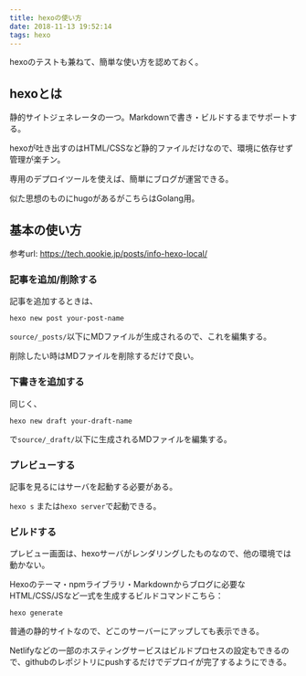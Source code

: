 ```yaml
---
title: hexoの使い方 
date: 2018-11-13 19:52:14
tags: hexo
---
```


hexoのテストも兼ねて、簡単な使い方を認めておく。

## hexoとは
静的サイトジェネレータの一つ。Markdownで書き・ビルドするまでサポートする。

hexoが吐き出すのはHTML/CSSなど静的ファイルだけなので、環境に依存せず管理が楽チン。

専用のデプロイツールを使えば、簡単にブログが運営できる。

似た思想のものにhugoがあるがこちらはGolang用。


## 基本の使い方
参考url: https://tech.qookie.jp/posts/info-hexo-local/

### 記事を追加/削除する
記事を追加するときは、

`hexo new post your-post-name` 

`source/_posts/`以下にMDファイルが生成されるので、これを編集する。

削除したい時はMDファイルを削除するだけで良い。

### 下書きを追加する
同じく、

`hexo new draft your-draft-name`

で`source/_draft/`以下に生成されるMDファイルを編集する。

### プレビューする
記事を見るにはサーバを起動する必要がある。

`hexo s` または`hexo server`で起動できる。

### ビルドする
プレビュー画面は、hexoサーバがレンダリングしたものなので、他の環境では動かない。

Hexoのテーマ・npmライブラリ・Markdownからブログに必要なHTML/CSS/JSなど一式を生成するビルドコマンドこちら：

`hexo generate`

普通の静的サイトなので、どこのサーバーにアップしても表示できる。

Netlifyなどの一部のホスティングサービスはビルドプロセスの設定もできるので、githubのレポジトリにpushするだけでデプロイが完了するようにできる。

